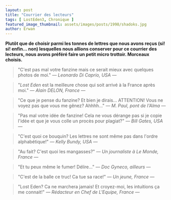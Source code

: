 ```yaml
---
layout: post
title: "Courrier des lecteurs"
tags: [ LostEden3, Chronique ]
featured_image_thumbnail: assets/images/posts/1998/shadoks.jpg
author: Erwan
---
```


**Plutôt que de choisir parmi les tonnes de lettres que nous avons reçus (si! si! enfin... non) lesquelles nous allions conserver pour ce courrier des lecteurs, nous avons préféré faire un petit micro trottoir. Morceaux choisis.**

>"C'est pas mal votre fanzine mais ce serait mieux avec quelques photos de moi." <cite>― Leonardo Di Caprio, USA ―</cite>

>"*Lost Eden* est la meilleure chose qui soit arrivé à la France après moi." <cite>― Alain DELON, France ―</cite>

>"Ce que je pense du fanzine? Et bien je dirais... ATTENTION! Vous ne voyez pas que vous me gênez? Ahhhh..." <cite>― M. Paul, pont de l'Alma ―</cite>

>"Pas mal votre idée de fanzine! Cela ne vous dérange pas si je copie l'idée et que je vous colle un procès pour plagiat?" <cite>― Bill Gates, USA ―</cite>

>"C'est quoi ce bouquin? Les lettres ne sont même pas dans l'ordre alphabétique!" <cite>― Kelly Bundy, USA ―</cite>

>"Au fait? C'est quoi les mangasses?" <cite>― Un journaliste à Le Monde, France ―</cite>

>"Et tu peux même le fumer! Délire..." <cite>― Doc Gyneco, ailleurs ―</cite>

>"C'est de la balle ce truc! Ca tue sa race!" <cite>― Un jeune, France ―</cite>

>"Lost Eden? Ca ne marchera jamais! Et croyez-moi, les intuitions ça me connait!" <cite>― Rédacteur en Chef de L'Equipe, France ―</cite>